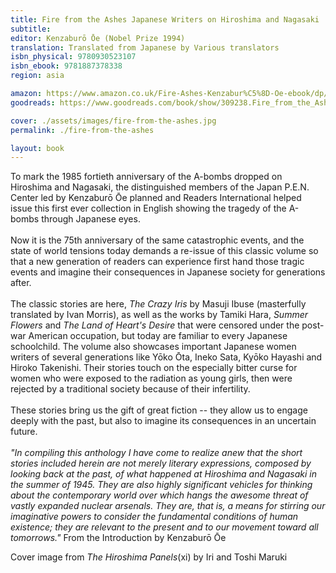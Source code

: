 ```yaml
---
title: Fire from the Ashes Japanese Writers on Hiroshima and Nagasaki
subtitle: 
editor: Kenzaburō Ōe (Nobel Prize 1994)
translation: Translated from Japanese by Various translators
isbn_physical: 9780930523107
isbn_ebook: 9781887378338
region: asia

amazon: https://www.amazon.co.uk/Fire-Ashes-Kenzabur%C5%8D-Oe-ebook/dp/B08GV47LJ7/ref=sr_1_1?dchild=1&keywords=9781887378338&qid=1599122190&sr=8-1
goodreads: https://www.goodreads.com/book/show/309238.Fire_from_the_Ashes

cover: ./assets/images/fire-from-the-ashes.jpg
permalink: ./fire-from-the-ashes

layout: book
---
```


To mark the 1985 fortieth anniversary of the A-bombs dropped on Hiroshima and Nagasaki, the distinguished members of the Japan P.E.N. Center led by Kenzaburō Ōe planned and Readers International helped issue this first ever collection in English showing the tragedy of the A-bombs through Japanese eyes. 
<br><br>
Now it is the 75th anniversary of the same catastrophic events, and the state of world tensions today demands a re-issue of this classic volume so that a new generation of readers can experience first hand those tragic events and imagine their consequences in Japanese society for generations after. 
<br><br>
The classic stories are here, *The Crazy Iris* by Masuji Ibuse (masterfully translated by Ivan Morris), as well as the works by Tamiki Hara, *Summer Flowers* and *The Land of Heart's Desire* that were censored under the post-war American occupation, but today are familiar to every Japanese schoolchild. The volume also showcases important Japanese women writers of several generations like Yōko Ōta, Ineko Sata, Kyōko Hayashi and Hiroko Takenishi. Their stories touch on the especially bitter curse for women who were exposed to the radiation as young girls, then were rejected by a traditional society because of their infertility.
<br><br>
These stories bring us the gift of great fiction -- they allow us to engage deeply with the past, but also to imagine its consequences in an uncertain future.
<br><br>
*"In compiling this anthology I have come to realize anew that the short stories included herein are not merely literary expressions, composed by looking back at the past, of what happened at Hiroshima and Nagasaki in the summer of 1945. They are also highly significant vehicles for thinking about the contemporary world over which hangs the awesome threat of vastly expanded nuclear arsenals. They are, that is, a means for stirring our imaginative powers to consider the fundamental conditions of human existence; they are relevant to the present and to our movement toward all tomorrows."*  From the Introduction by Kenzaburō Ōe

Cover image from *The Hiroshima Panels*(xi) by Iri and Toshi Maruki
